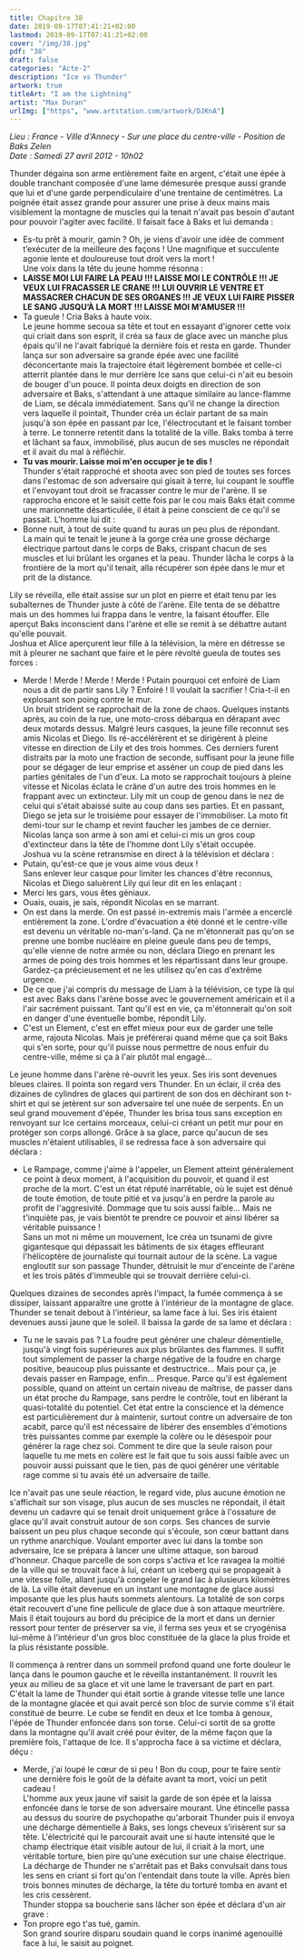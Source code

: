 ```yaml
---
title: Chapitre 38
date: 2019-09-17T07:41:21+02:00
lastmod: 2019-09-17T07:41:21+02:00
cover: "/img/38.jpg"
pdf: "38"
draft: false
categories: "Acte-2"
description: "Ice vs Thunder"
artwork: true
titleArt: "I am the Lightning" 
artist: "Max Duran" 
urlImg: ["https", "www.artstation.com/artwork/DJKnA"]
---
```

_Lieu : France - Ville d'Annecy - Sur une place du centre-ville - Position de Baks Zelen   
Date : Samedi 27 avril 2012 - 10h02_

Thunder dégaina son arme entièrement faite en argent, c'était une épée à double tranchant composée d'une lame démesurée presque aussi grande que lui et d'une garde perpendiculaire d'une trentaine de centimètres. La poignée était assez grande pour assurer une prise à deux mains mais visiblement la montagne de muscles qui la tenait n'avait pas besoin d'autant pour pouvoir l'agiter avec facilité. Il faisait face à Baks et lui demanda :   
- Es-tu prêt à mourir, gamin ? Oh, je viens d'avoir une idée de comment t’exécuter de la meilleure des façons ! Une magnifique et succulente agonie lente et douloureuse tout droit vers la mort !   
Une voix dans la tête du jeune homme résonna :   
- **LAISSE MOI LUI FAIRE LA PEAU !!! LAISSE MOI LE CONTRÔLE !!! JE VEUX LUI FRACASSER LE CRANE !!! LUI OUVRIR LE VENTRE ET MASSACRER CHACUN DE SES ORGANES !!! JE VEUX LUI FAIRE PISSER LE SANG JUSQU’À LA MORT !!! LAISSE MOI M'AMUSER !!!**   
- Ta gueule ! Cria Baks à haute voix.   
Le jeune homme secoua sa tête et tout en essayant d'ignorer cette voix qui criait dans son esprit, il créa sa faux de glace avec un manche plus épais qu'il ne l'avait fabriqué la dernière fois et resta en garde. Thunder lança sur son adversaire sa grande épée avec une facilité déconcertante mais la trajectoire était légèrement bombée et celle-ci atterrit plantée dans le mur derrière Ice sans que celui-ci n'ait eu besoin de bouger d'un pouce. Il pointa deux doigts en direction de son adversaire et Baks, s'attendant à une attaque similaire au lance-flamme de Liam, se décala immédiatement. Sans qu'il ne change la direction vers laquelle il pointait, Thunder créa un éclair partant de sa main jusqu'à son épée en passant par Ice, l'électrocutant et le faisant tomber à terre. Le tonnerre retentit dans la totalité de la ville. Baks tomba à terre et lâchant sa faux, immobilisé, plus aucun de ses muscles ne répondait et il avait du mal à réfléchir.   
- **Tu vas mourir. Laisse moi m'en occuper je te dis !**   
Thunder s'était rapproché et shoota avec son pied de toutes ses forces dans l'estomac de son adversaire qui gisait à terre, lui coupant le souffle et l'envoyant tout droit se fracasser contre le mur de l'arène. Il se rapprocha encore et le saisit cette fois par le cou mais Baks était comme une marionnette  désarticulée, il était à peine conscient de ce qu'il se passait. L'homme lui dit :   
- Bonne nuit, à tout de suite quand tu auras un peu plus de répondant.   
La main qui te tenait le jeune à la gorge créa une grosse décharge électrique partout dans le corps de Baks, crispant chacun de ses muscles et lui brûlant les organes et la peau. Thunder lâcha le corps à la frontière de la mort qu'il tenait, alla récupérer son épée dans le mur et prit de la distance.   
   
Lily se réveilla, elle était assise sur un plot en pierre et était tenu par les subalternes de Thunder juste à côté de l'arène. Elle tenta de se débattre mais un des hommes lui frappa dans le ventre, la faisant étouffer. Elle aperçut Baks inconscient dans l'arène et elle se remit à se débattre autant qu'elle pouvait.    
Joshua et Alice aperçurent leur fille à la télévision, la mère en détresse se mit à pleurer ne sachant que faire et le père révolté gueula de toutes ses forces :   
- Merde ! Merde ! Merde ! Merde ! Putain pourquoi cet enfoiré de Liam nous a dit de partir sans Lily ? Enfoiré ! Il voulait la sacrifier ! Cria-t-il en explosant son poing contre le mur.   
Un bruit strident se rapprochait de la zone de chaos. Quelques instants après, au coin de la rue, une moto-cross débarqua en dérapant avec deux motards dessus. Malgré leurs casques, la jeune fille reconnut ses amis Nicolas et Diego. Ils ré-accélérèrent et se dirigèrent à pleine vitesse en direction de Lily et des trois hommes. Ces derniers furent distraits par la moto une fraction de seconde, suffisant pour la jeune fille pour se dégager de leur emprise et asséner un coup de pied dans les parties génitales de l'un d'eux. La moto se rapprochait toujours à pleine vitesse et Nicolas éclata le crâne d'un autre des trois hommes en le frappant avec un extincteur. Lily mit un coup de genou dans le nez de celui qui s'était abaissé suite au coup dans ses parties. Et en passant, Diego se jeta sur le troisième pour essayer de l'immobiliser. La moto fit demi-tour sur le champ et revint faucher les jambes de ce dernier. Nicolas lança son arme à son ami et celui-ci mis un gros coup d'extincteur dans la tête de l'homme dont Lily s'était occupée.   
Joshua vu la scène retransmise en direct à la télévision et déclara :   
- Putain, qu'est-ce que je vous aime vous deux !   
Sans enlever leur casque pour limiter les chances d'être reconnus, Nicolas et Diego saluèrent Lily qui leur dit en les enlaçant :   
- Merci les gars, vous êtes géniaux.   
- Ouais, ouais, je sais, répondit Nicolas en se marrant.   
- On est dans la merde. On est passé in-extremis mais l'armée a encerclé entièrement la zone. L'ordre d'évacuation a été donné et le centre-ville est devenu un véritable no-man's-land. Ça ne m'étonnerait pas qu'on se prenne une bombe nucléaire en pleine gueule dans peu de temps, qu'elle vienne de notre armée ou non, déclara Diego en prenant les armes de poing des trois hommes et les répartissant dans leur groupe. Gardez-ça précieusement et ne les utilisez qu'en cas d'extrême urgence.   
- De ce que j'ai compris du message de Liam à la télévision, ce type là qui est avec Baks dans l'arène bosse avec le gouvernement américain et il a l'air sacrément puissant. Tant qu'il est en vie, ça m'étonnerait qu'on soit en danger d'une éventuelle bombe, répondit Lily.   
- C'est un Element, c'est en effet mieux pour eux de garder une telle arme, rajouta Nicolas. Mais je préférerai quand même que ça soit Baks qui s'en sorte, pour qu'il puisse nous permettre de nous enfuir du centre-ville, même si ça à l'air plutôt mal engagé...   
   
Le jeune homme dans l'arène ré-ouvrit les yeux. Ses iris sont devenues bleues claires. Il pointa son regard vers Thunder. En un éclair, il créa des dizaines de cylindres de glaces qui partirent de son dos en déchirant son t-shirt et qui se jetèrent sur son adversaire tel une nuée de serpents. En un seul grand mouvement d'épée, Thunder les brisa tous sans exception en renvoyant sur Ice certains morceaux, celui-ci créant un petit mur pour en protéger son corps allongé. Grâce à sa glace, parce qu'aucun de ses muscles n'étaient utilisables, il se redressa face à son adversaire qui déclara :   
- Le Rampage, comme j'aime à l'appeler, un Element atteint généralement ce point à deux moment, à l'acquisition du pouvoir, et quand il est proche de la mort. C'est un état réputé inarrêtable, où le sujet est dénué de toute émotion, de toute pitié et va jusqu'à en perdre la parole au profit de l'aggresivité. Dommage que tu sois aussi faible... Mais ne t'inquiète pas, je vais bientôt te prendre ce pouvoir et ainsi libérer sa véritable puissance !   
Sans un mot ni même un mouvement, Ice créa un tsunami de givre gigantesque qui dépassait les bâtiments de six étages effleurant l'hélicoptère de journaliste qui tournait autour de la scène. La vague engloutit sur son passage Thunder, détruisit le mur d'enceinte de l'arène et les trois pâtés d'immeuble qui se trouvait derrière celui-ci.    
   
Quelques dizaines de secondes après l'impact, la fumée commença à se dissiper, laissant apparaître une grotte à l'intérieur de la montagne de glace. Thunder se tenait debout à l'intérieur, sa lame face à lui. Ses iris étaient devenues aussi jaune que le soleil. Il baissa la garde de sa lame et déclara :    
- Tu ne le savais pas ? La foudre peut générer une chaleur démentielle, jusqu'à vingt fois supérieures aux plus brûlantes des flammes. Il suffit tout simplement de passer la charge négative de la foudre en charge positive, beaucoup plus puissante et destructrice... Mais pour ça, je devais passer en Rampage, enfin... Presque. Parce qu'il est également possible, quand on atteint un certain niveau de maîtrise, de passer dans un état proche du Rampage, sans perdre le contrôle, tout en libérant la quasi-totalité du potentiel. Cet état entre la conscience et la démence est particulièrement dur à maintenir, surtout contre un adversaire de ton acabit, parce qu'il est nécessaire de libérer des ensembles d'émotions très puissantes comme par exemple la colère ou le désespoir pour générer la rage chez soi. Comment te dire que la seule raison pour laquelle tu me mets en colère est le fait que tu sois aussi faible avec un pouvoir aussi puissant que le tien, pas de quoi générer une véritable rage comme si tu avais été un adversaire de taille.   
   
Ice n'avait pas une seule réaction, le regard vide, plus aucune émotion ne s'affichait sur son visage, plus aucun de ses muscles ne répondait, il était devenu un cadavre qui se tenait droit uniquement grâce à l'ossature de glace qu'il avait construit autour de son corps. Ses chances de survie baissent un peu plus chaque seconde qui s'écoule, son cœur battant dans un rythme anarchique. Voulant emporter avec lui dans la tombe son adversaire, Ice se prépara à lancer une ultime attaque, son baroud d'honneur. Chaque parcelle de son corps s'activa et Ice ravagea la moitié de la ville qui se trouvait face à lui, créant un iceberg qui se propageait à une vitesse folle, allant jusqu'à congeler le grand lac à plusieurs kilomètres de là. La ville était devenue en un instant une montagne de glace aussi imposante que les plus hauts sommets alentours. La totalité de son corps était recouvert d'une fine pellicule de glace due à son attaque meurtrière. Mais il était toujours au bord du précipice de la mort et dans un dernier ressort pour tenter de préserver sa vie, il ferma ses yeux et se cryogénisa lui-même à l'intérieur d'un gros bloc constituée de la glace la plus froide et la plus résistante possible.   
   
Il commença à rentrer dans un sommeil profond quand une forte douleur le lança dans le poumon gauche et le réveilla instantanément. Il rouvrit les yeux au milieu de sa glace et vit une lame le traversant de part en part. C'était la lame de Thunder qui était sortie à grande vitesse telle une lance de la montagne glacée et qui avait percé son bloc de survie comme s'il était constitué de beurre. Le cube se fendit en deux et Ice tomba à genoux, l'épée de Thunder enfoncée dans son torse. Celui-ci sortit de sa grotte dans la montagne qu'il avait créé pour éviter, de la même façon que la première fois, l'attaque de Ice. Il s'approcha face à sa victime et déclara, déçu :   
- Merde, j'ai loupé le cœur de si peu ! Bon du coup, pour te faire sentir une dernière fois le goût de la défaite avant ta mort, voici un petit cadeau !   
L'homme aux yeux jaune vif saisit la garde de son épée et la laissa enfoncée dans le torse de son adversaire mourant. Une étincelle passa au dessus du sourire de psychopathe qu'arborait Thunder puis il envoya une décharge démentielle à Baks, ses longs cheveux s’irisèrent sur sa tête. L'électricité qui le parcourait avait une si haute intensité que le champ électrique était visible autour de lui, il criait à la mort, une véritable torture, bien pire qu'une exécution sur une chaise électrique. La décharge de Thunder ne s'arrêtait pas et Baks convulsait dans tous les sens en criant si fort qu'on l'entendait dans toute la ville. Après bien trois bonnes minutes de décharge, la tête du torturé tomba en avant et les cris cessèrent.    
Thunder stoppa sa boucherie sans lâcher son épée et déclara d'un air grave :   
- Ton propre ego t'as tué, gamin.   
Son grand sourire disparu soudain quand le corps inanimé agenouillé face à lui, le saisit au poignet.
